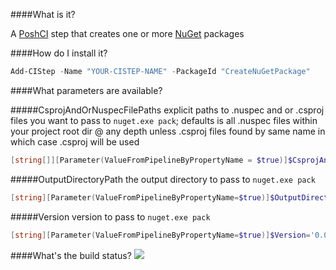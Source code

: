 ####What is it?

A [PoshCI](https://github.com/PoshCI/PoshCI) step that creates one or more [NuGet](http://www.nuget.org/) packages

####How do I install it?

```PowerShell
Add-CIStep -Name "YOUR-CISTEP-NAME" -PackageId "CreateNuGetPackage"
```

####What parameters are available?

#####CsprojAndOrNuspecFilePaths
explicit paths to .nuspec and or .csproj files you want to pass to `nuget.exe pack`; defaults is all .nuspec files within your project root dir @ any depth unless .csproj files found by same name in which case .csproj will be used
```PowerShell
[string[]][Parameter(ValueFromPipelineByPropertyName = $true)]$CsprojAndOrNuspecFilePaths
```
#####OutputDirectoryPath
the output directory to pass to `nuget.exe pack`
```PowerShell
[string][Parameter(ValueFromPipelineByPropertyName=$true)]$OutputDirectoryPath='.'
```
#####Version
version to pass to `nuget.exe pack`
```PowerShell
[string][Parameter(ValueFromPipelineByPropertyName=$true)]$Version='0.0.1'
```

####What's the build status?
![](https://ci.appveyor.com/api/projects/status/78dvewyub2c3ih9c?svg=true)

